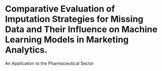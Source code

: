 # Comparative Evaluation of Imputation Strategies for Missing Data and Their Influence on Machine Learning Models in Marketing Analytics.
An Application to the Pharmaceutical Sector
